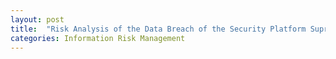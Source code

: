 ```yaml
---
layout: post
title:  "Risk Analysis of the Data Breach of the Security Platform Suprema BioStar 2"
categories: Information Risk Management
---
```

